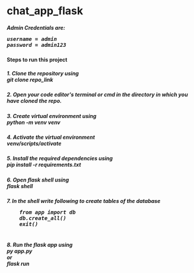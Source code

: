 # chat_app_flask

<h5>Admin Credentials are:<pre>
username = admin
password = admin123
</pre>
</h5>
<h4>Steps to run this project</h4>
<h5>1. Clone the repository using <br>git clone repo_link</h5>
<h5>2. Open your code editor's terminal or cmd in the directory in which you have cloned the repo.</h5>
<h5>3. Create virtual environment using <br>python -m venv venv</h5>
<h5>4. Activate the virtual environment <br>venv/scripts/activate</h5>
<h5>5. Install the required dependencies using <br>pip install -r requirements.txt</h5>
<h5>6. Open flask shell using <br>flask shell</h5>
<h5>7. In the shell write following to create tables of the database 
  <pre>
    from app import db
    db.create_all()
    exit()
  </pre>
</h5>
<h5>8. Run the flask app using <br>py app.py <br>or<br>flask run</h5>
